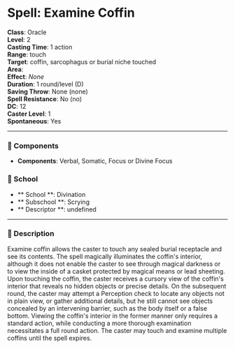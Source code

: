 
# Spell: Examine Coffin
**Class**: Oracle  
**Level**: 2  
**Casting Time**: 1 action  
**Range**: touch  
**Target**: coffin, sarcophagus or burial niche touched  
**Area**:   
**Effect**: _None_  
**Duration**: 1 round/level (D)  
**Saving Throw**: None (none)  
**Spell Resistance**: No (no)  
**DC**: 12  
**Caster Level**: 1  
**Spontaneous**: Yes

---

### 🔮 Components
- **Components**: Verbal, Somatic, Focus or Divine Focus

### 🏫 School
- ** School **: Divination
- ** Subschool **: Scrying
- ** Descriptor **: undefined
---

### 📜 Description
Examine coffin allows the caster to touch any sealed burial receptacle and see its contents. The spell magically illuminates the coffin's interior, although it does not enable the caster to see through magical darkness or to view the inside of a casket protected by magical means or lead sheeting. Upon touching the coffin, the caster receives a cursory view of the coffin's interior that reveals no hidden objects or precise details. On the subsequent round, the caster may attempt a Perception check to locate any objects not in plain view, or gather additional details, but he still cannot see objects concealed by an intervening barrier, such as the body itself or a false bottom. Viewing the coffin's interior in the former manner only requires a standard action, while conducting a more thorough examination necessitates a full round action. The caster may touch and examine multiple coffins until the spell expires.
